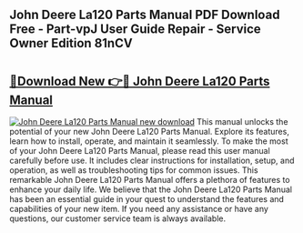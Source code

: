 ## John Deere La120 Parts Manual PDF Download Free - Part-vpJ User Guide Repair - Service Owner Edition 81nCV

# <h2><a href="http://bc42220.oget.top/?id=John+Deere+La120+Parts+Manual">🔗Download New 👉🔴 John Deere La120 Parts Manual</a></h2>

[![John Deere La120 Parts Manual new download](https://i.imgur.com/5g1atiW.png)](http://bc42220.oget.top/?id=John+Deere+La120+Parts+Manual)
This manual unlocks the potential of your new John Deere La120 Parts Manual. Explore its features, learn how to install, operate, and maintain it seamlessly. To make the most of your John Deere La120 Parts Manual, please read this user manual carefully before use. It includes clear instructions for installation, setup, and operation, as well as troubleshooting tips for common issues. This remarkable John Deere La120 Parts Manual offers a plethora of features to enhance your daily life. We believe that the John Deere La120 Parts Manual has been an essential guide in your quest to understand the features and capabilities of your new item. If you need any assistance or have any questions, our customer service team is always available.
